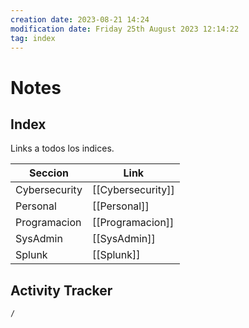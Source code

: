 ```yaml
---
creation date: 2023-08-21 14:24
modification date: Friday 25th August 2023 12:14:22
tag: index
---
```

# Notes

## Index

Links a todos los indices. 

| Seccion       | Link              |
| ------------- | ----------------- |
| Cybersecurity | [[Cybersecurity]] |
| Personal      | [[Personal]]      |
| Programacion  | [[Programacion]]  |
| SysAdmin      | [[SysAdmin]]      |
| Splunk        | [[Splunk]]        | 

## Activity Tracker

```ActivityHistory
/
```

